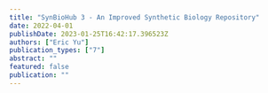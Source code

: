```yaml
---
title: "SynBioHub 3 - An Improved Synthetic Biology Repository"
date: 2022-04-01
publishDate: 2023-01-25T16:42:17.396523Z
authors: ["Eric Yu"]
publication_types: ["7"]
abstract: ""
featured: false
publication: ""
---
```


